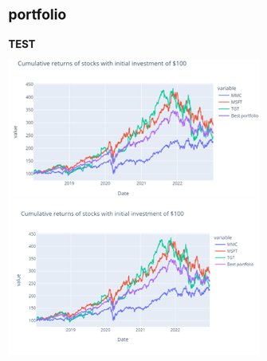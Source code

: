# portfolio

## TEST
<img title="graph" alt="graph" src="./plot.jpg" width=800>


<img title="graph" alt="graph" src="./newplot.png" width=800>